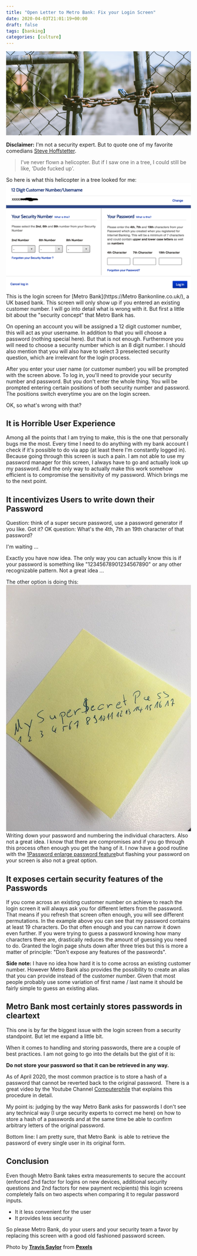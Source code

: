 ```yaml
---
title: "Open Letter to Metro Bank: Fix your Login Screen"
date: 2020-04-03T21:01:19+00:00
draft: false
tags: [banking]
categories: [culture]
---
```


![Metro Bank](header.jpg)

**Disclaimer:** I'm not a security expert. But to quote one of my favorite comedians [Steve Hoffstetter](https://www.scarymommy.com/mom-heckles-comedian-steve-hofstetter-viral-video/).

> I’ve never flown a helicopter. But if I saw one in a tree, I could still be like, ‘Dude fucked up'.

So here is what this helicopter in a tree looked for me:
![Metro Bank Login Screen](login_screen.png)
This is the login screen for [Metro Bank](https://Metro Bankonline.co.uk/), a UK based bank. This screen will only show up if you entered an existing customer number. I will go into detail what is wrong with it. But first a little bit about the "security concept" that Metro Bank has.

On opening an account you will be assigned a 12 digit customer number, this will act as your username. In addition to that you will choose a password (nothing special here). But that is not enough. Furthermore you will need to choose a security number which is an 8 digit number. I should also mention that you will also have to select 3 preselected security question, which are irrelevant for the login process.

After you enter your user name (or customer number) you will be prompted with the screen above. To log in, you'll need to provide your security number and password. But you don't enter the whole thing. You will be prompted entering certain positions of both security number and password. The positions switch everytime you are on the login screen.

OK, so what's wrong with that?

## It is Horrible User Experience

Among all the points that I am trying to make, this is the one that personally bugs me the most. Every time I need to do anything with my bank account I check if it's possible to do via app (at least there I'm constantly logged in). Because going through this screen is such a pain. I am not able to use my password manager for this screen, I always have to go and actually look up my password. And the only way to actually make this work somehow efficient is to compromise the sensitivity of my password. Which brings me to the next point.

## It incentivizes Users to write down their Password

Question: think of a super secure password, use a password generator if you like. Got it? OK question: What's the 4th, 7th an 19th character of that password?

I'm waiting ...

Exactly you have now idea. The only way you can actually know this is if your password is something like "12345678901234567890" or any other recognizable pattern. Not a great idea ...

The other option is doing this:
![Long Password Written Down](written_password.jpg)
Writing down your password and numbering the individual characters. Also not a great idea. I know that there are compromises and if you go through this process often enough you get the hang of it. I now have a good routine with the [1Password enlarge password feature](https://support.1password.com/getting-started-mac/#enlarge-passwords)but flashing your password on your screen is also not a great option.

## It exposes certain security features of the Passwords

If you come across an existing customer number on achieve to reach the login screen it will always ask you for different letters from the password. That means if you refresh that screen often enough, you will see different permutations. In the example above you can see that my password contains at least 19 characters. Do that often enough and you can narrow it down even further. If you were trying to guess a password knowing how many characters there are, drastically reduces the amount of guessing you need to do. Granted the login page shuts down after three tries but this is more a matter of principle: "Don't expose any features of the passwords".

**Side note:** I have no idea how hard it is to come across an existing customer number. However Metro Bank also provides the possibility to create an alias that you can provide instead of the customer number. Given that most people probably use some variation of first name / last name it should be fairly simple to guess an existing alias.

## Metro Bank most certainly stores passwords in cleartext

This one is by far the biggest issue with the login screen from a security standpoint. But let me expand a little bit.

When it comes to handling and storing passwords, there are a couple of best practices. I am not going to go into the details but the gist of it is:

**Do not store your password so that it can be retrieved in any way.**

As of April 2020, the most common practice is to store a hash of a password that cannot be reverted back to the original password.  There is a great video by the Youtube Channel [Computerphile](https://www.youtube.com/channel/UC9-y-6csu5WGm29I7JiwpnA) that explains this procedure in detail.

My point is: judging by the way Metro Bank asks for passwords I don't see any technical way (I urge security experts to correct me here) on how to store a hash of a passwords and at the same time be able to confirm arbitrary letters of the original password.

Bottom line: I am pretty sure, that Metro Bank  is able to retrieve the password of every single user in its original form.

## Conclusion

Even though Metro Bank takes extra measurements to secure the account (enforced 2nd factor for logins on new devices, additional security questions and 2nd factors for new payment recipients) this login screens completely fails on two aspects when comparing it to regular password inputs.

- It it less convenient for the user
- It provides less security

So please Metro Bank, do your users and your security team a favor by replacing this screen with a good old fashioned password screen.

Photo by **[Travis Saylor](https://www.pexels.com/@travis-saylor-271738?utm_content=attributionCopyText&amp;utm_medium=referral&amp;utm_source=pexels)** from **[Pexels](https://www.pexels.com/photo/cyclone-fence-in-shallow-photography-951408/?utm_content=attributionCopyText&amp;utm_medium=referral&amp;utm_source=pexels)**
